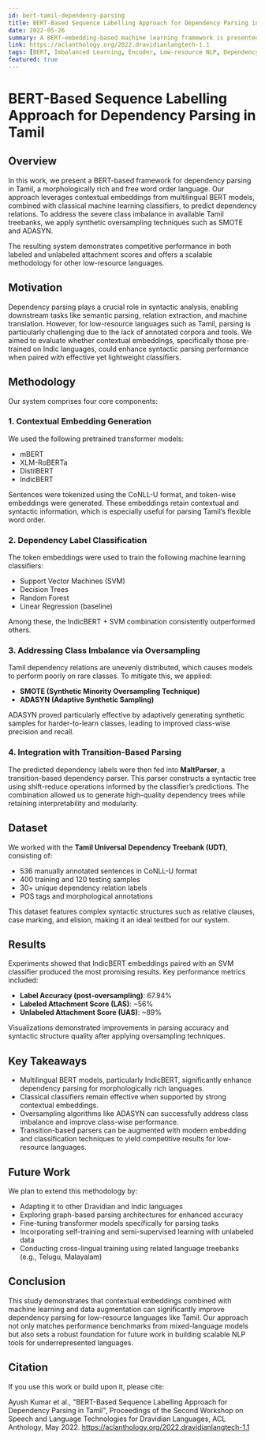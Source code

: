 ```yaml
---
id: bert-tamil-dependency-parsing
title: BERT-Based Sequence Labelling Approach for Dependency Parsing in Tamil
date: 2022-05-26
summary: A BERT-embedding-based machine learning framework is presented in this work for dependency parsing in Tamil, addressing the challenges of class imbalance and free word order through contextual token representations and oversampling techniques.
link: https://aclanthology.org/2022.dravidianlangtech-1.1
tags: [BERT, Imbalanced Learning, Encoder, Low-resource NLP, Dependency Parsing, Machine Learning]
featured: true
---
```


# BERT-Based Sequence Labelling Approach for Dependency Parsing in Tamil

## Overview

In this work, we present a BERT-based framework for dependency parsing in Tamil, a morphologically rich and free word order language. Our approach leverages contextual embeddings from multilingual BERT models, combined with classical machine learning classifiers, to predict dependency relations. To address the severe class imbalance in available Tamil treebanks, we apply synthetic oversampling techniques such as SMOTE and ADASYN.

The resulting system demonstrates competitive performance in both labeled and unlabeled attachment scores and offers a scalable methodology for other low-resource languages.

## Motivation

Dependency parsing plays a crucial role in syntactic analysis, enabling downstream tasks like semantic parsing, relation extraction, and machine translation. However, for low-resource languages such as Tamil, parsing is particularly challenging due to the lack of annotated corpora and tools. We aimed to evaluate whether contextual embeddings, specifically those pre-trained on Indic languages, could enhance syntactic parsing performance when paired with effective yet lightweight classifiers.

## Methodology

Our system comprises four core components:

### 1. Contextual Embedding Generation

We used the following pretrained transformer models:

* mBERT
* XLM-RoBERTa
* DistilBERT
* IndicBERT

Sentences were tokenized using the CoNLL-U format, and token-wise embeddings were generated. These embeddings retain contextual and syntactic information, which is especially useful for parsing Tamil’s flexible word order.

### 2. Dependency Label Classification

The token embeddings were used to train the following machine learning classifiers:

* Support Vector Machines (SVM)
* Decision Trees
* Random Forest
* Linear Regression (baseline)

Among these, the IndicBERT + SVM combination consistently outperformed others.

### 3. Addressing Class Imbalance via Oversampling

Tamil dependency relations are unevenly distributed, which causes models to perform poorly on rare classes. To mitigate this, we applied:

* **SMOTE (Synthetic Minority Oversampling Technique)**
* **ADASYN (Adaptive Synthetic Sampling)**

ADASYN proved particularly effective by adaptively generating synthetic samples for harder-to-learn classes, leading to improved class-wise precision and recall.

### 4. Integration with Transition-Based Parsing

The predicted dependency labels were then fed into **MaltParser**, a transition-based dependency parser. This parser constructs a syntactic tree using shift-reduce operations informed by the classifier’s predictions. The combination allowed us to generate high-quality dependency trees while retaining interpretability and modularity.

## Dataset

We worked with the **Tamil Universal Dependency Treebank (UDT)**, consisting of:

* 536 manually annotated sentences in CoNLL-U format
* 400 training and 120 testing samples
* 30+ unique dependency relation labels
* POS tags and morphological annotations

This dataset features complex syntactic structures such as relative clauses, case marking, and elision, making it an ideal testbed for our system.

## Results

Experiments showed that IndicBERT embeddings paired with an SVM classifier produced the most promising results. Key performance metrics included:

* **Label Accuracy (post-oversampling)**: 67.94%
* **Labeled Attachment Score (LAS)**: \~56%
* **Unlabeled Attachment Score (UAS)**: \~89%

Visualizations demonstrated improvements in parsing accuracy and syntactic structure quality after applying oversampling techniques.

## Key Takeaways

* Multilingual BERT models, particularly IndicBERT, significantly enhance dependency parsing for morphologically rich languages.
* Classical classifiers remain effective when supported by strong contextual embeddings.
* Oversampling algorithms like ADASYN can successfully address class imbalance and improve class-wise performance.
* Transition-based parsers can be augmented with modern embedding and classification techniques to yield competitive results for low-resource languages.

## Future Work

We plan to extend this methodology by:

* Adapting it to other Dravidian and Indic languages
* Exploring graph-based parsing architectures for enhanced accuracy
* Fine-tuning transformer models specifically for parsing tasks
* Incorporating self-training and semi-supervised learning with unlabeled data
* Conducting cross-lingual training using related language treebanks (e.g., Telugu, Malayalam)

## Conclusion

This study demonstrates that contextual embeddings combined with machine learning and data augmentation can significantly improve dependency parsing for low-resource languages like Tamil. Our approach not only matches performance benchmarks from mixed-language models but also sets a robust foundation for future work in building scalable NLP tools for underrepresented languages.

## Citation
If you use this work or build upon it, please cite:

Ayush Kumar et al., "BERT-Based Sequence Labelling Approach for Dependency Parsing in Tamil", Proceedings of the Second Workshop on Speech and Language Technologies for Dravidian Languages, ACL Anthology, May 2022. https://aclanthology.org/2022.dravidianlangtech-1.1
